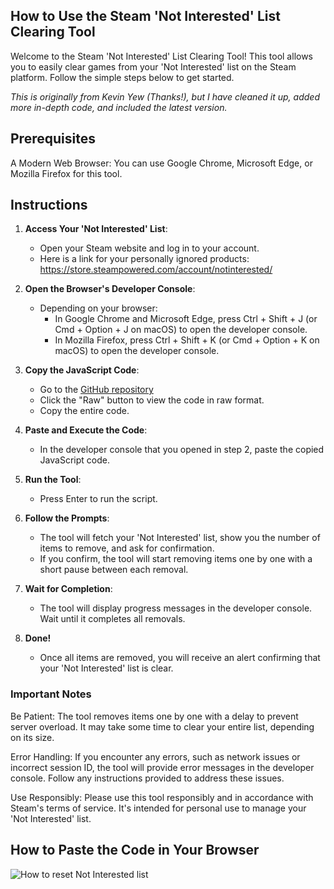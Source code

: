 ## How to Use the Steam 'Not Interested' List Clearing Tool
Welcome to the Steam 'Not Interested' List Clearing Tool! This tool allows you to easily clear games from your 'Not Interested' list on the Steam platform. Follow the simple steps below to get started.

_This is originally from Kevin Yew (Thanks!), but I have cleaned it up, added more in-depth code, and included the latest version._

## Prerequisites
A Modern Web Browser: You can use Google Chrome, Microsoft Edge, or Mozilla Firefox for this tool.

## Instructions
1. **Access Your 'Not Interested' List**:
   * Open your Steam website and log in to your account.
   * Here is a link for your personally ignored products: https://store.steampowered.com/account/notinterested/

2. **Open the Browser's Developer Console**:
     * Depending on your browser:
        - In Google Chrome and Microsoft Edge, press Ctrl + Shift + J (or Cmd + Option + J on macOS) to open the developer console.
        - In Mozilla Firefox, press Ctrl + Shift + K (or Cmd + Option + K on macOS) to open the developer console.

3. **Copy the JavaScript Code**:
     - Go to the [GitHub repository](https://github.com/0x12HD/How-to-Reset-Not-Interested-List-on-Steam/blob/main/reset-not%20Interested-list.js)
     - Click the "Raw" button to view the code in raw format.
     - Copy the entire code.
   
3. **Paste and Execute the Code**:
      - In the developer console that you opened in step 2, paste the copied JavaScript code.

4. **Run the Tool**:
      - Press Enter to run the script.

5. **Follow the Prompts**:
      - The tool will fetch your 'Not Interested' list, show you the number of items to remove, and ask for confirmation.
      - If you confirm, the tool will start removing items one by one with a short pause between each removal.

6. **Wait for Completion**:
      - The tool will display progress messages in the developer console. Wait until it completes all removals.

7. **Done!**
      - Once all items are removed, you will receive an alert confirming that your 'Not Interested' list is clear.

### Important Notes
Be Patient: The tool removes items one by one with a delay to prevent server overload. It may take some time to clear your entire list, depending on its size.

Error Handling: If you encounter any errors, such as network issues or incorrect session ID, the tool will provide error messages in the developer console. Follow any instructions provided to address these issues.

Use Responsibly: Please use this tool responsibly and in accordance with Steam's terms of service. It's intended for personal use to manage your 'Not Interested' list.


## How to Paste the Code in Your Browser
![How to reset Not Interested list](https://github.com/0x12HD/How-to-Reset-Not-Interested-List-on-Steam/assets/123062939/440ac70c-0cbc-45ef-9d66-44f9fd621d0e)

